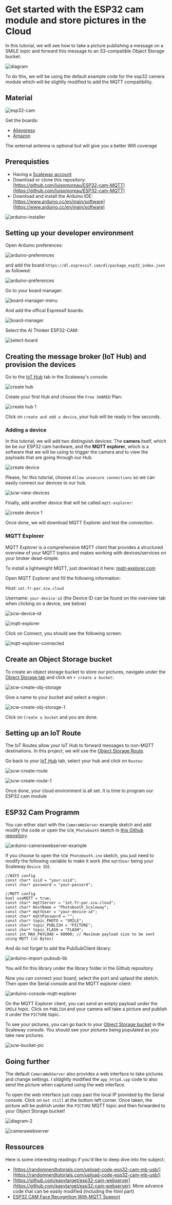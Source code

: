 # Get started with the ESP32 cam module and store pictures in the Cloud

In this tutorial, we will see how to take a picture publishing a message on a SMILE topic and forward this message to an S3-compatible Object Storage bucket.

![diagram](assets/diagram.png)

To do this, we will be using the default example code for the esp32 camera module which will be slightly modified to add the MQTT compatibility.

## Material

![esp32-cam](assets/esp32-cam.jpg)

Get the boards:

* [Aliexpress](https://fr.aliexpress.com/item/1005001900359624.html)
* [Amazon](https://www.amazon.fr/diymore-d%C3%A9veloppement-Bluetooth-ESP32-CAM-MB-Dual-core/dp/B08P1NMPLL)

The external antenna is optional but will give you a better Wifi coverage

## Prerequisties

- Having a [Scaleway account](https://console.scaleway.com/)
- Download or clone this repository: [https://github.com/luisomoreau/ESP32-cam-MQTT](https://github.com/luisomoreau/ESP32-cam-MQTT)
- Download and install the Arduino IDE: [https://www.arduino.cc/en/main/software](https://www.arduino.cc/en/main/software)

![arduino-installer](assets/arduino-installer.png)


## Setting up your developer environment

Open Arduino preferences:

![arduino-preferences](assets/arduino-preferences.png)

and add the board `https://dl.espressif.com/dl/package_esp32_index.json` as followed:

![arduino-preferences](assets/arduino-preferences.png)

Go to your board manager:

![board-manager-menu](assets/board-manager-menu.png)

And add the offical Espressif boards:

![board-manager](assets/board-manager.png)

Select the AI Thinker ESP32-CAM:

![select-board](assets/select-board.png)


## Creating the message broker (IoT Hub) and provision the devices

Go to the [IoT Hub](https://console.scaleway.com/iot-hub/hubs) tab in the Scaleway's console:

![create hub](assets/scw-create-hub.png)

Create your first Hub and choose the `Free SHARED` Plan:

![create hub 1](assets/scw-create-hub-1.png)

Click on `create and add a device`, your hub will be ready in few seconds.

### Adding a device

In this tutorial, we will add two distinguish devices: The **camera** itself, which be be our ESP32 cam hardware, and the **MQTT explorer**, which is a software that we will be using to trigger the camera and to view the payloads that are going through our Hub.

![create device](assets/scw-create-device.png)

Please, for this tutorial, choose `Allow unsecure connections` so we can easily connect our devices to our hub.

![scw-view-devices](assets/scw-view-devices.png)

Finally, add another device that will be called `mqtt-explorer`:


![create device 1](assets/scw-create-device-1.png)

Once done, we will download MQTT Explorer and test the connection. 

### MQTT Explorer

MQTT Explorer is a comprehensive MQTT client that provides a structured overview of your MQTT topics and makes working with devices/services on your broker dead-simple.

To install a lightweight MQTT, just download it here: [mqtt-explorer.com](http://mqtt-explorer.com/)

Open MQTT Explorer and fill the following information:

Host: `iot.fr-par.scw.cloud`

Username: `your-device-id` (the Device ID can be found on the overview tab when clicking on a device, see below)

![scw-device-id](assets/scw-device-id.png)

![mqtt-explorer](assets/mqtt-explorer.png)

Click on Connect, you should see the following screen:

![mqtt-explorer-connected](assets/mqtt-explorer-connected.png) 

## Create an Object Storage bucket

To create an object storage bucket to store our pictures, navigate under the [Object Storage tab](https://console.scaleway.com/object-storage/buckets) and click on `+ create a bucket`:

![scw-create-obj-storage](assets/scw-create-obj-storage.png)

Give a name to your bucket and select a region :

![scw-create-obj-storage-1](assets/scw-create-obj-storage-1.png)

Click on `Create a bucket` and you are done.

## Setting up an IoT Route

The IoT Routes allow your IoT Hub to forward messages to non-MQTT destinations. In this project, we will use the [Object Storage Route](https://www.scaleway.com/en/docs/scaleway-iothub-route/#-Scaleway-Object-Storage-Route/).

Go back to your [IoT Hub](https://console.scaleway.com/iot-hub/hubs) tab, select your hub and click on `Routes`:

![scw-create-route](assets/scw-create-route.png)


![scw-create-route-1](assets/scw-create-route-1.png)

Once done, your cloud environment is all set. It is time to program our ESP32 cam module

## ESP32 Cam Programm

You can either start with the `CameraWeServer` example sketch and add modify the code or open the `SCW_Photobooth` sketch in [this Github repository](https://github.com/luisomoreau/ESP32-cam-MQTT).

![arduino-camerawebserver-example](assets/arduino-camerawebserver-example.png)

If you choose to open the `SCW_Photobooth.ino` sketch, you just need to modify the following variable to make it work (the `mqttUser` being your Scaleway `Device ID`):

```
//WIFI config
const char* ssid = "your-ssid";
const char* password = "your-passord";

//MQTT config
bool useMQTT = true;
const char* mqttServer = "iot.fr-par.scw.cloud";
const char* HostName = "Photobooth_Scaleway";
const char* mqttUser = "your-device-id";
const char* mqttPassword = "";
const char* topic_PHOTO = "SMILE";
const char* topic_PUBLISH = "PICTURE";
const char* topic_FLASH = "FLASH";
const int MAX_PAYLOAD = 60000; // Maximum payload size to be sent using MQTT (in Bytes)
```

And do not forget to add the PubSubClient library:

![arduino-import-pubsub-lib](assets/arduino-import-pubsub-lib.png)

You will fin this library under the library folder in the Github repository.

Now you can connect your board, select the port and uplaod the sketch. Then open the Serial console and the MQTT explorer client:

![arduino-console-mqtt-explorer](assets/arduino-console-mqtt-explorer.png)

On the MQTT Explorer client, you can send an empty payload under the `SMILE` topic. Click on `PUBLISH` and your camera will take a picture and publish it under the `PICTURE` topic.

To see your pictures, you can go back to your [Object Storage bucket](https://console.scaleway.com/object-storage/buckets) in the Scaleway console. You should see your pictures being populated as you take new pictures.

![scw-bucket-pic](assets/scw-bucket-pic.png)

## Going further

The default `CameraWebServer` also provides a web interface to take pictures and change settings. I slidghtly modified the `app_httpd.cpp` code to also send the picture when captured using the web interface.

To open the web interface just copy past the local IP provided by the Serial console. Click on `Get still` at the bottom left corner. Once taken, the picture will be publish under the `PICTURE` MQTT topic and then forwarded to your Object Storage bucket!

![diagram-2](assets/diagram-2.png)

![camerawebserver](assets/camerawebserver.png)


## Ressources

Here is some interesting readings if you'd like to deep dive into the subject:

* [https://randomnerdtutorials.com/upload-code-esp32-cam-mb-usb/](https://randomnerdtutorials.com/upload-code-esp32-cam-mb-usb/)
* [https://github.com/easytarget/esp32-cam-webserver](https://github.com/easytarget/esp32-cam-webserver): More advance code that can be easily modified (including the html part)
* [ESP32 CAM Face Recognition With MQTT Support](https://www.instructables.com/ESP32-CAM-Face-Recognition-With-MQTT-Support-AI-Th/)